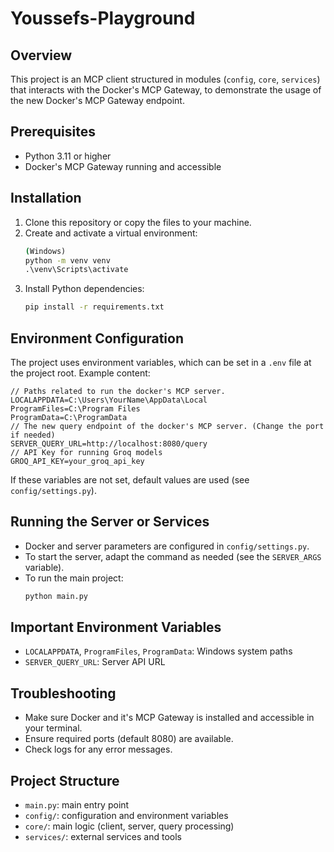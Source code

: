 # Youssefs-Playground

## Overview
This project is an MCP client structured in modules (`config`, `core`, `services`) that interacts with the Docker's MCP Gateway, to demonstrate the usage of the new Docker's MCP Gateway endpoint.

## Prerequisites
- Python 3.11 or higher
- Docker's MCP Gateway running and accessible

## Installation
1. Clone this repository or copy the files to your machine.
2. Create and activate a virtual environment:
   ```cmd
   (Windows)
   python -m venv venv
   .\venv\Scripts\activate
   ```
3. Install Python dependencies:
   ```cmd
   pip install -r requirements.txt
   ```

## Environment Configuration
The project uses environment variables, which can be set in a `.env` file at the project root. Example content:
```
// Paths related to run the docker's MCP server. 
LOCALAPPDATA=C:\Users\YourName\AppData\Local
ProgramFiles=C:\Program Files
ProgramData=C:\ProgramData
// The new query endpoint of the docker's MCP server. (Change the port if needed)
SERVER_QUERY_URL=http://localhost:8080/query
// API Key for running Groq models
GROQ_API_KEY=your_groq_api_key
```
If these variables are not set, default values are used (see `config/settings.py`).

## Running the Server or Services
- Docker and server parameters are configured in `config/settings.py`.
- To start the server, adapt the command as needed (see the `SERVER_ARGS` variable).
- To run the main project:
   ```cmd
   python main.py
   ```

## Important Environment Variables
- `LOCALAPPDATA`, `ProgramFiles`, `ProgramData`: Windows system paths
- `SERVER_QUERY_URL`: Server API URL

## Troubleshooting
- Make sure Docker and it's MCP Gateway is installed and accessible in your terminal.
- Ensure required ports (default 8080) are available.
- Check logs for any error messages.

## Project Structure
- `main.py`: main entry point
- `config/`: configuration and environment variables
- `core/`: main logic (client, server, query processing)
- `services/`: external services and tools
